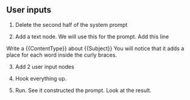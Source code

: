 ## User inputs
1. Delete the second half of the system prompt

2. Add a text node. 
We will use this for the prompt. Add this line

Write a {{ContentType}} about {{Subject}}
You will notice that it adds a place for each word inside the curly braces. 

3. Add 2 user input nodes

4. Hook everything up. 

5. Run. 
See it constructed the prompt. 
Look at the result. 